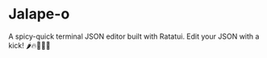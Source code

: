 # Jalape-o
A spicy-quick terminal JSON editor built with Ratatui. Edit your JSON with a kick! 🌶️🔥👨‍🍳🐀
